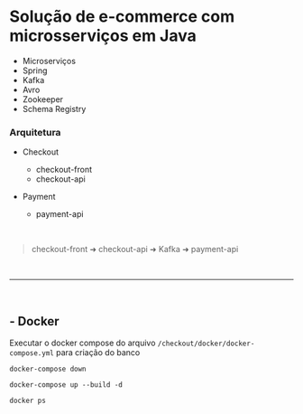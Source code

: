 # Solução de e-commerce com microsserviços em Java

- Microserviços
- Spring
- Kafka
- Avro
- Zookeeper
- Schema Registry

### Arquitetura

- Checkout

  - checkout-front
  - checkout-api

- Payment

  - payment-api

  

<br>

> checkout-front ➜ checkout-api ➜ Kafka ➜ payment-api



<br>

<hr>

<br>

## - Docker

Executar o docker compose do arquivo `/checkout/docker/docker-compose.yml` para criação do banco

```shell
docker-compose down

docker-compose up --build -d

docker ps
```

